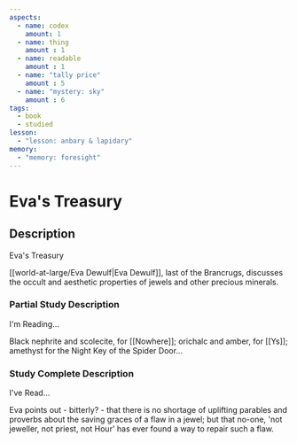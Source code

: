 ```yaml
---
aspects: 
  - name: codex
    amount: 1
  - name: thing
    amount : 1
  - name: readable
    amount : 1
  - name: "tally price"
    amount : 5
  - name: "mystery: sky"
    amount : 6
tags:
  - book
  - studied
lesson:
  - "lesson: anbary & lapidary"
memory:
  - "memory: foresight"
---
```


# Eva's Treasury

## Description
Eva's Treasury

[[world-at-large/Eva Dewulf|Eva Dewulf]], last of the Brancrugs, discusses the occult and aesthetic properties of jewels and other precious minerals.
### Partial Study Description
I'm Reading...

Black nephrite and scolecite, for [[Nowhere]]; orichalc and amber, for [[Ys]]; amethyst for the Night Key of the Spider Door...
### Study Complete Description
I've Read...

Eva points out - bitterly? - that there is no shortage of uplifting parables and proverbs about the saving graces of a flaw in a jewel; but that no-one, 'not jeweller, not priest, not Hour' has ever found a way to repair such a flaw.